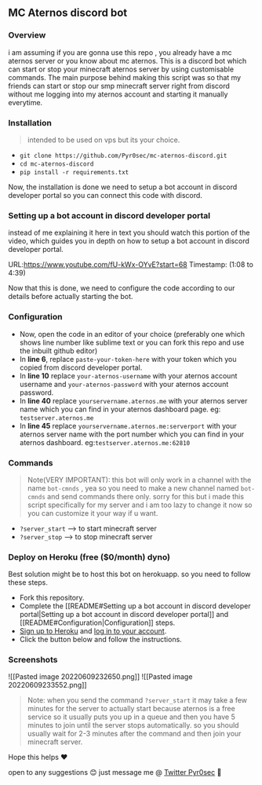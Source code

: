 ## MC Aternos discord bot
### Overview
i am assuming if you are gonna use this repo , you already have a mc aternos server or you know about mc aternos.
This is a discord bot which can start or stop your minecraft aternos server by using customisable commands.
The main purpose behind making this script was so that my friends can start or stop our smp minecraft server right from discord without me logging into my aternos account and starting it manually everytime.

### Installation

>intended to be used on vps but its your choice. 

- `git clone https://github.com/Pyr0sec/mc-aternos-discord.git`
- `cd mc-aternos-discord`
- `pip install -r requirements.txt`

Now, the installation is done we need to setup a bot account in discord developer portal so you can connect this code with discord.

### Setting up a bot account in discord developer portal
instead of me explaining it here in text you should watch this portion of the video, which guides you in depth on how to setup a bot account in discord developer portal.

URL:https://www.youtube.com/fU-kWx-OYvE?start=68
Timestamp: (1:08 to 4:39)

Now that this is done, we need to configure the code according to our details before actually starting the bot.

### Configuration
- Now, open the code in an editor of your choice (preferably one which shows line number like sublime text or you can fork this repo and use the inbuilt github editor)
- In **line 6**, replace `paste-your-token-here` with your token which you copied from discord developer portal.
- In **line 10** replace `your-aternos-username` with your aternos account username and `your-aternos-password` with your aternos account password.
- In **line 40** replace `yourservername.aternos.me` with your aternos server name which you can find in your aternos dashboard page.
	eg: `testserver.aternos.me`
- In **line 45** replace `yourservername.aternos.me:serverport` with your aternos server name with the port number which you can find in your aternos dashboard.
	eg:`testserver.aternos.me:62810`

### Commands
>Note(VERY IMPORTANT): this bot will only work in a channel with the name `bot-cmnds` , yea so you need to make a new channel named `bot-cmnds` and send commands there only.
>sorry for this but i made this script specifically for my server and i am too lazy to change it now so you can customize it your way if u want.

- `?server_start` --> to start minecraft server 
- `?server_stop` --> to stop minecraft server

### Deploy on Heroku (free ($0/month) dyno)
Best solution might be to host this bot on herokuapp. so you need to follow these steps.
- Fork this repository.
- Complete the [[README#Setting up a bot account in discord developer portal|Setting up a bot account in discord developer portal]] and [[README#Configuration|Configuration]] steps.
- [Sign up to Heroku](https://signup.heroku.com/) and [log in to your account](https://id.heroku.com/login).
- Click the button below and follow the instructions.

### Screenshots
![[Pasted image 20220609232650.png]]
![[Pasted image 20220609233552.png]]

> Note: when you send the command `?server_start` it may take a few minutes for the server to actually start because aternos is a free service so it usually puts you up in a queue and then you have 5 minutes to join until the server stops automatically.
> so you should usually wait for 2-3 minutes after the command and then join your minecraft server.

Hope this helps ❤

open to any suggestions 😊
just message me @ [Twitter Pyr0sec](https://twitter.com/Pyr0sec) 🐤
